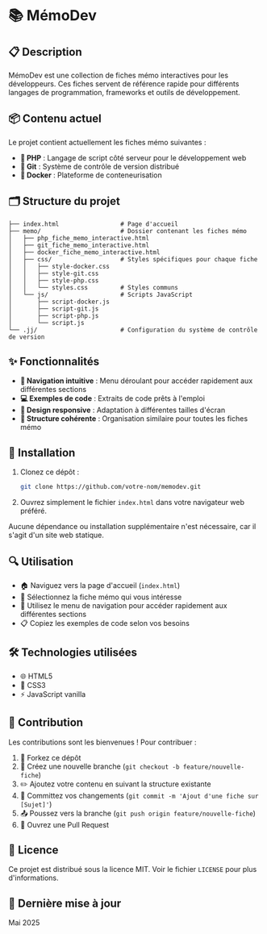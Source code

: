 # 📚 MémoDev

## 📋 Description

MémoDev est une collection de fiches mémo interactives pour les développeurs. Ces fiches servent de référence rapide pour différents langages de programmation, frameworks et outils de développement.

## 📦 Contenu actuel

Le projet contient actuellement les fiches mémo suivantes :

- **🐘 PHP** : Langage de script côté serveur pour le développement web
- **🌱 Git** : Système de contrôle de version distribué
- **🐳 Docker** : Plateforme de conteneurisation

## 🗂️ Structure du projet

```
├── index.html                 # Page d'accueil
├── memo/                      # Dossier contenant les fiches mémo
│   ├── php_fiche_memo_interactive.html
│   ├── git_fiche_memo_interactive.html
│   ├── docker_fiche_memo_interactive.html
│   ├── css/                   # Styles spécifiques pour chaque fiche
│   │   ├── style-docker.css
│   │   ├── style-git.css
│   │   ├── style-php.css
│   │   └── styles.css         # Styles communs
│   └── js/                    # Scripts JavaScript
│       ├── script-docker.js
│       ├── script-git.js
│       ├── script-php.js
│       └── script.js
└── .jj/                       # Configuration du système de contrôle de version
```

## ✨ Fonctionnalités

- **🧭 Navigation intuitive** : Menu déroulant pour accéder rapidement aux différentes sections
- **💻 Exemples de code** : Extraits de code prêts à l'emploi
- **📱 Design responsive** : Adaptation à différentes tailles d'écran
- **🧩 Structure cohérente** : Organisation similaire pour toutes les fiches mémo

## 🚀 Installation

1. Clonez ce dépôt :
   ```bash
   git clone https://github.com/votre-nom/memodev.git
   ```

2. Ouvrez simplement le fichier `index.html` dans votre navigateur web préféré.

Aucune dépendance ou installation supplémentaire n'est nécessaire, car il s'agit d'un site web statique.

## 🔍 Utilisation

- 🏠 Naviguez vers la page d'accueil (`index.html`)
- 📝 Sélectionnez la fiche mémo qui vous intéresse
- 📑 Utilisez le menu de navigation pour accéder rapidement aux différentes sections
- 📋 Copiez les exemples de code selon vos besoins

## 🛠️ Technologies utilisées

- 🌐 HTML5
- 🎨 CSS3
- ⚡ JavaScript vanilla

## 🤝 Contribution

Les contributions sont les bienvenues ! Pour contribuer :

1. 🍴 Forkez ce dépôt
2. 🌿 Créez une nouvelle branche (`git checkout -b feature/nouvelle-fiche`)
3. ✏️ Ajoutez votre contenu en suivant la structure existante
4. 💾 Committez vos changements (`git commit -m 'Ajout d'une fiche sur [Sujet]'`)
5. 📤 Poussez vers la branche (`git push origin feature/nouvelle-fiche`)
6. 🔄 Ouvrez une Pull Request

## 📄 Licence

Ce projet est distribué sous la licence MIT. Voir le fichier `LICENSE` pour plus d'informations.

## 📅 Dernière mise à jour

Mai 2025
